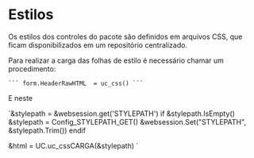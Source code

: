 # Estilos
Os estilos dos controles do pacote são definidos em arquivos CSS, que ficam disponibilizados em um repositório centralizado.


Para realizar a carga das folhas de estilo é necessário chamar um procedimento:

	``` form.HeaderRawHTML  = uc_css() ```

E neste 

´&stylepath = &websession.get('STYLEPATH')
if &stylepath.IsEmpty()
	&stylepath = Config_STYLEPATH_GET()
	&websession.Set("STYLEPATH", &stylepath.Trim())
endif

&html  = UC.uc_cssCARGA(&stylepath) 
´

